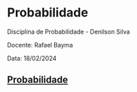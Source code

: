 # Probabilidade
Disciplina de Probabilidade - Denilson Silva 

Docente: Rafael Bayma

Data: 18/02/2024

## [Probabilidade](Probabilidade/Página-Inicial.html)

